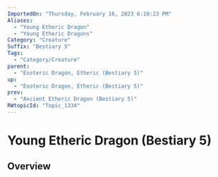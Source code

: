 ```yaml
---
ImportedOn: "Thursday, February 16, 2023 6:10:23 PM"
Aliases:
  - "Young Etheric Dragon"
  - "Young Etheric Dragons"
Category: "Creature"
Suffix: "Bestiary 5"
Tags:
  - "Category/Creature"
parent:
  - "Esoteric Dragon, Etheric (Bestiary 5)"
up:
  - "Esoteric Dragon, Etheric (Bestiary 5)"
prev:
  - "Ancient Etheric Dragon (Bestiary 5)"
RWtopicId: "Topic_1334"
---
```

# Young Etheric Dragon (Bestiary 5)
## Overview
